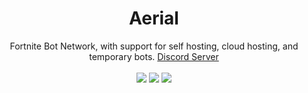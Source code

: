 <h1 align="center">Aerial</h1>
<p align="center">
Fortnite Bot Network, with support for self hosting, cloud hosting, and temporary bots. <a href="https://discord.gg/3pTbfzq">Discord Server</a>
<br><br>
<a href="https://www.python.org/downloads/"><img src="https://img.shields.io/badge/python-3.6%20%7C%203.7%20%7C%203.8-blue"></a>
<a href="https://github.com/andre4ik3/Aerial/releases/"><img src="https://img.shields.io/github/v/release/andre4ik3/Aerial?include_prereleases"></a>
<a href="https://aerial.now.sh"><img src="https://img.shields.io/github/workflow/status/andre4ik3/Aerial/Documentation?label=documentation"></a>
</p>
